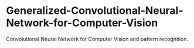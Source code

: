 # Generalized-Convolutional-Neural-Network-for-Computer-Vision
Convolutional Neural Network for Computer Vision and pattern recognition. 
